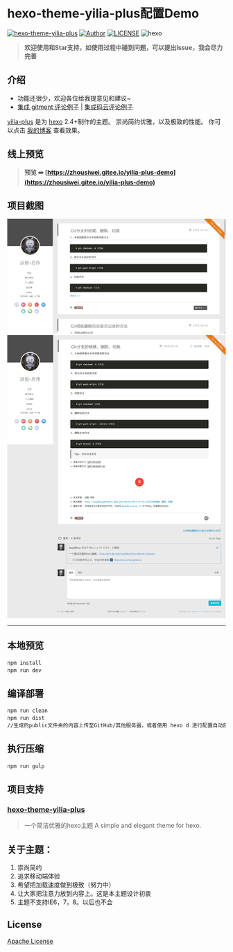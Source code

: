 hexo-theme-yilia-plus配置Demo
================

[![hexo-theme-yilia-plus](https://img.shields.io/badge/hexo_theme-yilia_plus-red.svg "hexo-theme-yilia-plus")](https://github.com/JoeyBling/hexo-theme-yilia-plus "hexo-theme-yilia-plus")
[![Author](https://img.shields.io/badge/Author-JoeyBling-red.svg "Author")](https://zhousiwei.gitee.io "Author")
[![LICENSE](https://img.shields.io/github/license/JoeyBling/hexo-theme-yilia-plus "LICENSE")](./LICENSE "LICENSE")
![hexo](https://img.shields.io/badge/hexo-blue.svg "hexo")

> **欢迎使用和Star支持，如使用过程中碰到问题，可以提出Issue，我会尽力完善**

## 介绍
- 功能还很少，欢迎各位给我提意见和建议~
- [集成 gitment 评论例子](https://joeybling.github.io/yilia-plus-demo/) | [集成码云评论例子](https://zhousiwei.gitee.io/yilia-plus-demo/)

[yilia-plus](https://github.com/JoeyBling/hexo-theme-yilia-plus) 是为 [hexo](https://github.com/hexojs/hexo) 2.4+制作的主题。
崇尚简约优雅，以及极致的性能。 你可以点击 [我的博客](https://zhousiwei.gitee.io) 查看效果。

## 线上预览

> **预览 ➡️ [https://zhousiwei.gitee.io/yilia-plus-demo](https://zhousiwei.gitee.io/yilia-plus-demo)**

## 项目截图

[![試毅-思伟的个人博客](./screenshots/1_mini.png "試毅-思伟的个人博客")](https://zhousiwei.gitee.io/yilia-plus-demo "試毅-思伟的个人博客")
[![試毅-思伟的个人博客](./screenshots/2_mini.png "試毅-思伟的个人博客")](https://zhousiwei.gitee.io/yilia-plus-demo "試毅-思伟的个人博客")

----------

## 本地预览
```bash
npm install
npm run dev
```

## 编译部署
```bash
npm run clean
npm run dist
//生成的public文件夹的内容上传至GitHub/其他服务器，或者使用 hexo d 进行配置自动部署
```

## 执行压缩
```bash
npm run gulp
```

## 项目支持

### [hexo-theme-yilia-plus](https://github.com/JoeyBling/hexo-theme-yilia-plus)

> 一个简洁优雅的hexo主题 A simple and elegant theme for hexo.

## 关于主题：
1. 崇尚简约
2. 追求移动端体验
3. 希望把加载速度做到极致（努力中）
4. 让大家把注意力放到内容上。这是本主题设计初衷
5. 主题不支持IE6，7，8。以后也不会

## License

[Apache License](./LICENSE)